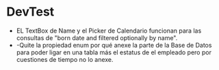 # DevTest
- EL TextBox de Name y el Picker de Calendario funcionan para las consultas de "born date and filtered optionally by name".
- -Quite la propiedad enum por qué anexe la parte de la Base de Datos para poder ligar en una tabla más el estatus de el empleado pero por cuestiones de tiempo no lo anexe.
  
